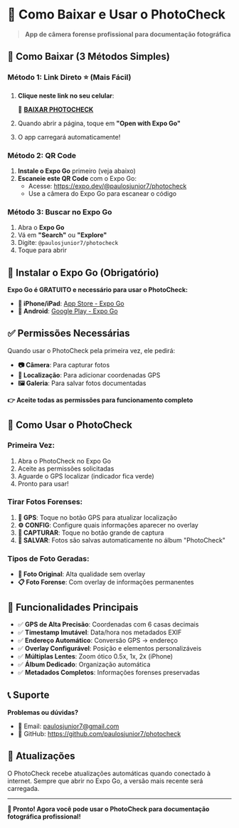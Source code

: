 # 📱 Como Baixar e Usar o PhotoCheck

> **App de câmera forense profissional para documentação fotográfica**

## 🚀 Como Baixar (3 Métodos Simples)

### **Método 1: Link Direto** ⭐ **(Mais Fácil)**

1. **Clique neste link no seu celular**:

   📱 **[BAIXAR PHOTOCHECK](https://expo.dev/@paulosjunior7/photocheck)**

2. Quando abrir a página, toque em **"Open with Expo Go"**
3. O app carregará automaticamente!

### **Método 2: QR Code**

1. **Instale o Expo Go** primeiro (veja abaixo)
2. **Escaneie este QR Code** com o Expo Go:
   - Acesse: https://expo.dev/@paulosjunior7/photocheck
   - Use a câmera do Expo Go para escanear o código

### **Método 3: Buscar no Expo Go**

1. Abra o **Expo Go**
2. Vá em **"Search"** ou **"Explore"**
3. Digite: `@paulosjunior7/photocheck`
4. Toque para abrir

## 📲 Instalar o Expo Go (Obrigatório)

**Expo Go é GRATUITO e necessário para usar o PhotoCheck:**

- **📱 iPhone/iPad**: [App Store - Expo Go](https://apps.apple.com/app/expo-go/id982107779)
- **🤖 Android**: [Google Play - Expo Go](https://play.google.com/store/apps/details?id=host.exp.exponent)

## ✅ Permissões Necessárias

Quando usar o PhotoCheck pela primeira vez, ele pedirá:

- **📷 Câmera**: Para capturar fotos
- **📍 Localização**: Para adicionar coordenadas GPS
- **🖼️ Galeria**: Para salvar fotos documentadas

**👉 Aceite todas as permissões para funcionamento completo**

## 🎯 Como Usar o PhotoCheck

### **Primeira Vez:**

1. Abra o PhotoCheck no Expo Go
2. Aceite as permissões solicitadas
3. Aguarde o GPS localizar (indicador fica verde)
4. Pronto para usar!

### **Tirar Fotos Forenses:**

1. **📍 GPS**: Toque no botão GPS para atualizar localização
2. **⚙️ CONFIG**: Configure quais informações aparecer no overlay
3. **📸 CAPTURAR**: Toque no botão grande de captura
4. **💾 SALVAR**: Fotos são salvas automaticamente no álbum "PhotoCheck"

### **Tipos de Foto Geradas:**

- **📸 Foto Original**: Alta qualidade sem overlay
- **📋 Foto Forense**: Com overlay de informações permanentes

## 🔧 Funcionalidades Principais

- ✅ **GPS de Alta Precisão**: Coordenadas com 6 casas decimais
- ✅ **Timestamp Imutável**: Data/hora nos metadados EXIF
- ✅ **Endereço Automático**: Conversão GPS → endereço
- ✅ **Overlay Configurável**: Posição e elementos personalizáveis
- ✅ **Múltiplas Lentes**: Zoom ótico 0.5x, 1x, 2x (iPhone)
- ✅ **Álbum Dedicado**: Organização automática
- ✅ **Metadados Completos**: Informações forenses preservadas

## 📞 Suporte

**Problemas ou dúvidas?**

- 📧 Email: paulosjunior7@gmail.com
- 🐙 GitHub: https://github.com/paulosjunior7/photocheck

## 🔄 Atualizações

O PhotoCheck recebe atualizações automáticas quando conectado à internet. Sempre que abrir no Expo Go, a versão mais recente será carregada.

---

**🎉 Pronto! Agora você pode usar o PhotoCheck para documentação fotográfica profissional!**
